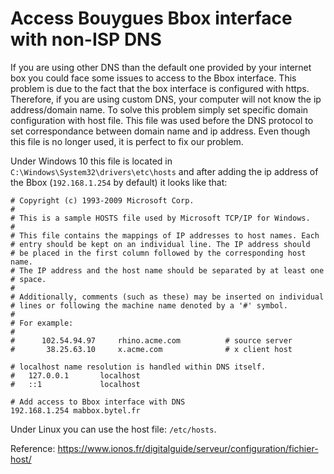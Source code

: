# Access Bouygues Bbox interface with non-ISP DNS

If you are using other DNS than the default one provided by your internet box you could face some issues to access to the Bbox interface.
This problem is due to the fact that the box interface is configured with https. Therefore, if you are using custom DNS, your computer will not know the ip address/domain name.
To solve this problem simply set specific domain configuration with host file. 
This file was used before the DNS protocol to set correspondance between domain name and ip address. 
Even though this file is no longer used, it is perfect to fix our problem.

Under Windows 10 this file is located in `C:\Windows\System32\drivers\etc\hosts` and after adding the ip address of the Bbox (`192.168.1.254` by default) it looks like that:

```
# Copyright (c) 1993-2009 Microsoft Corp.
#
# This is a sample HOSTS file used by Microsoft TCP/IP for Windows.
#
# This file contains the mappings of IP addresses to host names. Each
# entry should be kept on an individual line. The IP address should
# be placed in the first column followed by the corresponding host name.
# The IP address and the host name should be separated by at least one
# space.
#
# Additionally, comments (such as these) may be inserted on individual
# lines or following the machine name denoted by a '#' symbol.
#
# For example:
#
#      102.54.94.97     rhino.acme.com          # source server
#       38.25.63.10     x.acme.com              # x client host

# localhost name resolution is handled within DNS itself.
#   127.0.0.1       localhost
#   ::1             localhost

# Add access to Bbox interface with DNS
192.168.1.254 mabbox.bytel.fr
```

Under Linux you can use the host file: `/etc/hosts`.

Reference: https://www.ionos.fr/digitalguide/serveur/configuration/fichier-host/
